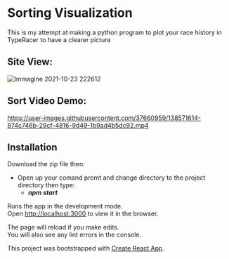 # Sorting Visualization
This is my attempt at making a python program to plot your race history in TypeRacer to have a clearer picture
## Site View:
![Immagine 2021-10-23 222612](https://user-images.githubusercontent.com/37660959/138571699-af1d8b9b-6e51-4740-a76a-a25e6c058806.png)
## Sort Video Demo: 
https://user-images.githubusercontent.com/37660959/138571614-874c746b-29cf-4816-9d49-1b9ad4b5dc92.mp4


## Installation
Download the zip file then:
* Open up your comand promt and change directory to the project directory then type:
    * _**npm start**_
   
Runs the app in the development mode.\
Open [http://localhost:3000](http://localhost:3000) to view it in the browser.

The page will reload if you make edits.\
You will also see any lint errors in the console.

This project was bootstrapped with [Create React App](https://github.com/facebook/create-react-app).
